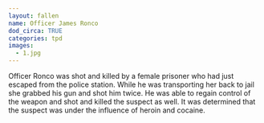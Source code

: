 ```yaml
---
layout: fallen
name: Officer James Ronco
dod_circa: TRUE
categories: tpd
images:
  - 1.jpg
---
```


Officer Ronco was shot and killed by a female prisoner who had just escaped from the police station. While he was transporting her back to jail she grabbed his gun and shot him twice. He was able to regain control of the weapon and shot and killed the suspect as well. It was determined that the suspect was under the influence of heroin and cocaine.
